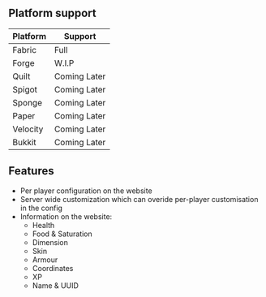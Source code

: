 ## Platform support

| Platform       | Support      |
|----------------|--------------|
| Fabric         | Full         |
| Forge          | W.I.P        |
| Quilt          | Coming Later |
| Spigot         | Coming Later |
| Sponge         | Coming Later |
| Paper          | Coming Later |
| Velocity       | Coming Later |
| Bukkit         | Coming Later |


## Features
 - Per player configuration on the website
 - Server wide customization which can overide per-player customisation in the config
 - Information on the website:
 	- Health
	- Food & Saturation
	- Dimension
	- Skin
	- Armour
	- Coordinates
	- XP
	- Name & UUID
